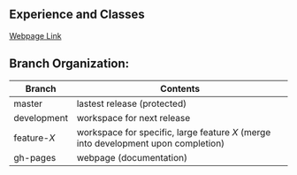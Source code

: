 ## Experience and Classes
[Webpage Link](https://saerustierialis.github.io/tModLoader_ExperienceAndClasses/)

## Branch Organization:
| Branch | Contents |
| ------ | ----------- |
| master | lastest release (protected) |
| development | workspace for next release |
| feature-*X* | workspace for specific, large feature *X* (merge into development upon completion) |
| gh-pages | webpage (documentation) |
